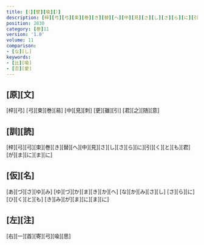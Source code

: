 ```yaml
---
title: [（][譬][喩][）]
description: [梓][弓][弓][束][巻][き][替][へ][中][見][さ][し][さ][ら][に][引][く][と][も][君][が][ま][に][ま][に]
position: 2830
category: [巻]11
version: '1.0'
volume: 11
comparison:
- [な][し]
keywords:
- [比][喩]
- [恋][愛]
---
```


## [原][文]

[梓][弓] [弓][束][巻][易] [中][見][刺] [更][雖][引] [君][之][随][意]

## [訓][読]

[梓][弓][弓][束][巻][き][替][へ][中][見][さ][し][さ][ら][に][引][く][と][も][君][が][ま][に][ま][に]

## [仮][名]

[あ][づ][さ][ゆ][み] [ゆ][づ][か][ま][き][か][へ] [な][か][み][さ][し] [さ][ら][に][ひ][く][と][も] [き][み][が][ま][に][ま][に]

## [左][注]

[右][一][首][寄][弓][喩][思]
